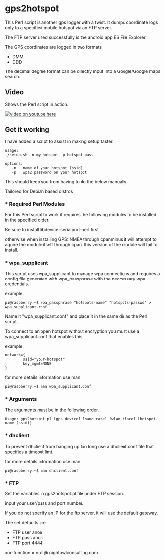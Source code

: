 # gps2hotspot 

This Perl script is another gps logger with a twist.
It dumps coordinate logs only to a specified mobile hotspot 
via an FTP server.

The FTP server used successfully is the android app 
ES File Explorer.

The GPS coordinates are logged in two formats
* DMM
* DDD

The decimal degree format can be directly input into
a Google/Google maps search.

## Video

Shows the Perl script in action.

[![video on youtube here](http://img.youtube.com/vi/jD6MFCW56rU/hqdefault.jpg)](https://www.youtube.com/embed/jD6MFCW56rU?autoplay=1&vq=hd720)

## Get it working

I have added a script to assist in making
setup faster.

```
usage:
./setup.sh -n my_hotspot -p hotspot-pass

options:
   -n   name of your hotspot (ssid)
   -p   wpa2 password on your hotspot
```
This should keep you from having to do the 
below manually.

Tailored for Debian based distros

### * Required Perl Modules

For this Perl script to work it requires
the following modules to be installed in the 
specified order.

Be sure to install libdevice-serialport-perl first

otherwise when installing GPS::NMEA through
cpanminus it will attempt to aquire the module itself
through cpan. this version of the module will 
fail to install.

### * wpa_supplicant
This script uses wpa_supplicant to manage wpa connections and 
requires a config file generated with wpa_passphrase with the
neccessary wpa credentials.

example:
```
pi@raspberry:~$ wpa_passphrase "hotspots-name" "hotspots-passwd" > wpa_supplicant.conf
```

Name it "wpa_supplicant.conf" and place it in the same dir
as the Perl script.

To connect to an open hotspot without encryption you must 
use a wpa_supplicant.conf that enables this

example:
```
network={
        ssid="your-hotspot"
        key_mgmt=NONE
}
```
for more details information use man
```
pi@raspberry:~$ man wpa_supplicant.conf
```

### * Arguments 

The arguments must be in the following order.
```
Usage: gps2hotspot.pl [gps device] [baud rate] [wlan iface] [hotspot-name (ssid)]
```

### * dhclient
To prevent dhclient from hanging up too long use a dhclient.conf
file that specifies a timeout limt.

for more details information use man
```
pi@raspberry:~$ man dhclient.conf
```

### * FTP

Set the variables in gps2hotspot.pl file
under FTP session.

input your user/pass and port number.

If you do not specify an IP for the ftp 
server, it will use the default gateway.

The set defaults are
* FTP user anon
* FTP pass anon
* FTP port 4444


xor-function = null
@ nightowlconsulting.com
